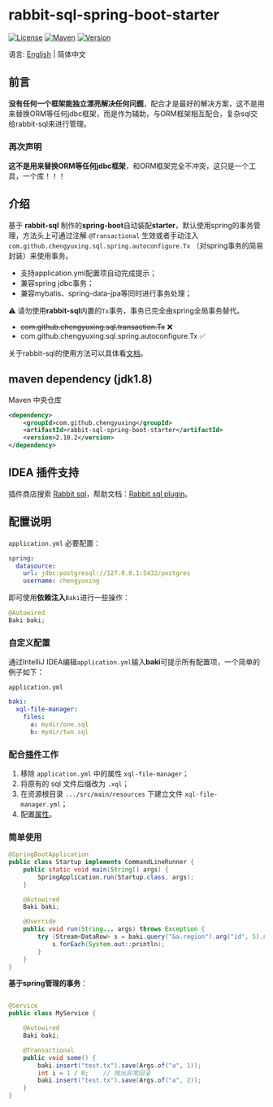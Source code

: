 # rabbit-sql-spring-boot-starter

[![License][badge:license]][license]
[![Maven][badge:maven]][maven-repository]
[![Version][badge:version]][versions]

语言: [English](README.md) | 简体中文

## 前言

**没有任何一个框架能独立漂亮解决任何问题**，配合才是最好的解决方案，这不是用来替换ORM等任何jdbc框架，而是作为辅助，与ORM框架相互配合，复杂sql交给rabbit-sql来进行管理。

### 再次声明

**这不是用来替换ORM等任何jdbc框架**，和ORM框架完全不冲突，这只是一个工具，一个库！！！

## 介绍

基于 **rabbit-sql** 制作的**spring-boot**自动装配**starter**，默认使用spring的事务管理，方法头上可通过注解 `@Transactional` 生效或者手动注入 `com.github.chengyuxing.sql.spring.autoconfigure.Tx` （对spring事务的简易封装）来使用事务。

- 支持application.yml配置项自动完成提示；
- 兼容spring jdbc事务；
- 兼容mybatis、spring-data-jpa等同时进行事务处理；

:warning: 请勿使用**rabbit-sql**内置的`Tx`事务，事务已完全由spring全局事务替代。

- ~~com.github.chengyuxing.sql.transaction.Tx~~ ❌
- com.github.chengyuxing.sql.spring.autoconfigure.Tx ✅

关于rabbit-sql的使用方法可以具体看[文档](https://github.com/chengyuxing/rabbit-sql)。

## maven dependency (jdk1.8)

Maven 中央仓库

```xml
<dependency>
    <groupId>com.github.chengyuxing</groupId>
    <artifactId>rabbit-sql-spring-boot-starter</artifactId>
    <version>2.10.2</version>
</dependency>
```

## IDEA 插件支持

插件商店搜索 [Rabbit sql](https://plugins.jetbrains.com/plugin/21403-rabbit-sql)，帮助文档：[Rabbit sql plugin](https://github.com/chengyuxing/rabbit-sql-plugin/blob/main/README.chs.md)。

## 配置说明

`application.yml` 必要配置：

```yaml
spring:
  datasource:
    url: jdbc:postgresql://127.0.0.1:5432/postgres
    username: chengyuxing
```

即可使用**依赖注入**`Baki`进行一些操作：

```java
@Autowired
Baki baki;
```

### 自定义配置

通过IntelliJ IDEA编辑`application.yml`输入**baki**可提示所有配置项，一个简单的例子如下：

`application.yml`

```yaml
baki:
  xql-file-manager:
    files:
      a: mydir/one.sql
      b: mydir/two.sql
```

### 配合[插件](https://plugins.jetbrains.com/plugin/21403-rabbit-sql)工作

1. 移除 `application.yml` 中的属性 `xql-file-manager`；
2. 将原有的 sql 文件后缀改为 `.xql`；
3. 在资源根目录 `.../src/main/resources` 下建立文件 `xql-file-manager.yml`；
4. 配置[属性](https://github.com/chengyuxing/rabbit-sql/blob/master/README.chs.md#构造函数)。

### 简单使用

```java
@SpringBootApplication
public class Startup implements CommandLineRunner {
    public static void main(String[] args) {
        SpringApplication.run(Startup.class, args);
    }

    @Autowired
    Baki baki;

    @Override
    public void run(String... args) throws Exception {
        try (Stream<DataRow> s = baki.query("&a.region").arg("id", 5).stream()) {
            s.forEach(System.out::println);
        }
    }
}
```

**基于spring管理的事务**：

```java

@Service
public class MyService {

    @Autowired
    Baki baki;

    @Transactional
    public void some() {
        baki.insert("test.tx").save(Args.of("a", 1));
        int i = 1 / 0;    // 抛出异常回滚
        baki.insert("test.tx").save(Args.of("a", 2));
    }
}
```

[badge:maven]:https://img.shields.io/maven-central/v/com.github.chengyuxing/rabbit-sql-spring-boot-starter
[badge:license]: https://img.shields.io/github/license/chengyuxing/rabbit-sql-spring-boot-starter
[badge:version]:https://img.shields.io/jetbrains/plugin/v/21403

[license]:https://github.com/chengyuxing/rabbit-sql-spring-boot-starter/blob/main/LICENSE
[maven-repository]:https://central.sonatype.com/artifact/com.github.chengyuxing/rabbit-sql-spring-boot-starter
[versions]:https://plugins.jetbrains.com/plugin/21403-rabbit-sql/versions